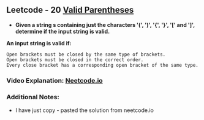 ## Leetcode - 20 [Valid Parentheses](https://leetcode.com/problems/valid-parentheses/description/)

- **Given a string s containing just the characters '(', ')', '{', '}', '[' and ']', determine if the input string is valid.**

**An input string is valid if:**

    Open brackets must be closed by the same type of brackets.
    Open brackets must be closed in the correct order.
    Every close bracket has a corresponding open bracket of the same type.

### Video Explanation: [Neetcode.io](https://youtu.be/WTzjTskDFMg?si=F7Q-IhH4Y5tDYTfQ)

### Additional Notes:
- I have just copy - pasted the solution from neetcode.io